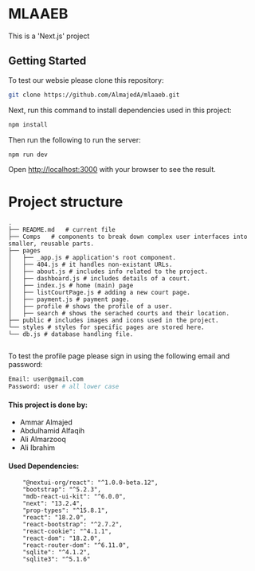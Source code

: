 
# MLAAEB

This is a 'Next.js' project

## Getting Started

To test our websie please clone this repository:

```bash
git clone https://github.com/AlmajedA/mlaaeb.git
```

Next, run this command to install dependencies used in this project:

```bash
npm install
```


Then run the following to run the server:

```bash
npm run dev
```

Open [http://localhost:3000](http://localhost:3000) with your browser to see the result.


# Project structure

```
.
├── README.md	# current file
├── Comps	# components to break down complex user interfaces into smaller, reusable parts. 
├── pages		
│   ├── _app.js # application's root component.
│   ├── 404.js # it handles non-existant URLs.
│   ├── about.js # includes info related to the project.
│   ├── dashboard.js # includes details of a court.
│   ├── index.js # home (main) page
│   ├── listCourtPage.js # adding a new court page.
│   ├── payment.js # payment page.
│   ├── profile # shows the profile of a user.
│   ├── search # shows the serached courts and their location.
├── public # includes images and icons used in the project.	
└── styles # styles for specific pages are stored here.
└── db.js # database handling file.
  
```



To test the profile page please sign in using the following email and password:

```bash
Email: user@gmail.com
Password: user # all lower case
```


#### This project is done by:
- Ammar Almajed
- Abdulhamid Alfaqih
- Ali Almarzooq
- Ali Ibrahim


#### Used Dependencies:
        "@nextui-org/react": "^1.0.0-beta.12",
        "bootstrap": "^5.2.3",
        "mdb-react-ui-kit": "^6.0.0",
        "next": "13.2.4",
        "prop-types": "^15.8.1",
        "react": "18.2.0",
        "react-bootstrap": "^2.7.2",
        "react-cookie": "^4.1.1",
        "react-dom": "18.2.0",
        "react-router-dom": "^6.11.0",
        "sqlite": "^4.1.2",
        "sqlite3": "^5.1.6"




